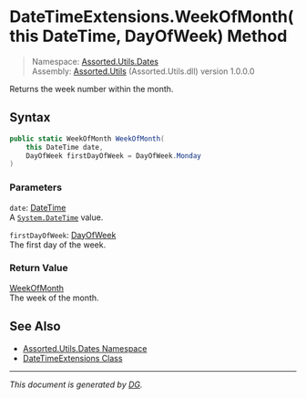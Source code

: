 ﻿# DateTimeExtensions.WeekOfMonth(this DateTime, DayOfWeek) Method

> Namespace: [Assorted.Utils.Dates](_toc.Assorted.Utils.md#Assorted.Utils.Dates%20Namespace)\
> Assembly: [Assorted.Utils](_toc.Assorted.Utils.md) (Assorted.Utils.dll) version 1.0.0.0

Returns the week number within the month.

## Syntax

```csharp
public static WeekOfMonth WeekOfMonth(
    this DateTime date, 
    DayOfWeek firstDayOfWeek = DayOfWeek.Monday
)
```

### Parameters

`date`: [DateTime](https://docs.microsoft.com/en-us/dotnet/api/system.datetime)\
A [`System.DateTime`](https://docs.microsoft.com/en-us/dotnet/api/system.datetime) value.

`firstDayOfWeek`: [DayOfWeek](https://docs.microsoft.com/en-us/dotnet/api/system.dayofweek)\
The first day of the week.

### Return Value

[WeekOfMonth](Assorted.Utils.Dates.WeekOfMonth.md)\
The week of the month.

## See Also

- [Assorted.Utils.Dates Namespace](_toc.Assorted.Utils.md#Assorted.Utils.Dates%20Namespace)
- [DateTimeExtensions Class](Assorted.Utils.Dates.DateTimeExtensions.md)

---

_This document is generated by [DG](https://github.com/Khojasteh/dg)._
